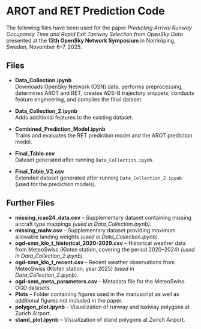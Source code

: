 # AROT and RET Prediction Code

The following files have been used for the paper *Predicting Arrival Runway Occupancy Time and Rapid Exit Taxiway Selection from OpenSky Data* presented at the **13th OpenSky Network Symposium** in Norrköping, Sweden, November 6–7, 2025.

## Files

- **Data_Collection.ipynb**  
  Downloads OpenSky Network (OSN) data, performs preprocessing, determines AROT and RET, creates ADS-B trajectory snippets, conducts feature engineering, and compiles the final dataset.

- **Data_Collection_2.ipynb**  
  Adds additional features to the existing dataset.

- **Combined_Prediction_Model.ipynb**  
  Trains and evaluates the RET prediction model and the AROT prediction model.

- **Final_Table.csv**  
  Dataset generated after running `Data_Collection.ipynb`.

- **Final_Table_V2.csv**  
  Extended dataset generated after running `Data_Collection_2.ipynb` (used for the prediction models).

## Further Files

- **missing_icao24_data.csv** – Supplementary dataset containing missing aircraft type mappings *(used in Data_Collection.ipynb)*.  
- **missing_malw.csv** – Supplementary dataset providing maximum allowable landing weights *(used in Data_Collection.ipynb)*.  
- **ogd-smn_klo_t_historical_2020-2029.csv** – Historical weather data from MeteoSwiss (Kloten station, covering the period 2020–2024) *(used in Data_Collection_2.ipynb)*.  
- **ogd-smn_klo_t_recent.csv** – Recent weather observations from MeteoSwiss (Kloten station, year 2025) *(used in Data_Collection_2.ipynb)*.  
- **ogd-smn_meta_parameters.csv** – Metadata file for the MeteoSwiss OGD datasets.  
- **Plots** – Folder containing figures used in the manuscript as well as additional figures not included in the paper.  
- **polygon_plot.ipynb** – Visualization of runway and taxiway polygons at Zurich Airport.  
- **stand_plot.ipynb** – Visualization of stand polygons at Zurich Airport.

